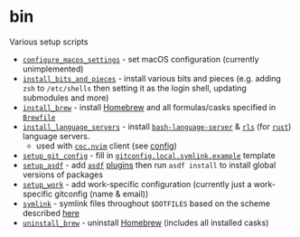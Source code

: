 # bin

Various setup scripts

- [`configure_macos_settings`](./configure_macos_settings) - set macOS configuration (currently unimplemented)
- [`install_bits_and_pieces`](./install_bits_and_pieces) - install various bits and pieces (e.g. adding `zsh` to `/etc/shells` then setting it as the login shell, updating submodules and more)
- [`install_brew`](./install_brew) - install [Homebrew](https://brew.sh) and all formulas/casks specified in [`Brewfile`](../../Brewfile)
- [`install_language_servers`](./install_language_servers) - install [`bash-language-server`](https://github.com/mads-hartmann/bash-language-server) & [`rls`](https://github.com/rust-lang/rls) (for [`rust`](https://www.rust-lang.org)) language servers.
  - used with [`coc.nvim`](https://github.com/neoclide/coc.nvim) client (see [config](../../vim/coc.vim))
- [`setup_git_config`](./setup_git_config) - fill in [`gitconfig.local.symlink.example`](../../git/gitconfig.local.symlink.example) template
- [`setup_asdf`](./setup_asdf) - add [`asdf`](https://github.com/asdf-vm/asdf) [plugins](https://github.com/asdf-vm/asdf-plugins) then run `asdf install` to install global versions of packages
- [`setup_work`](./setup_work) - add work-specific configuration (currently just a work-specific gitconfig (name & email))
- [`symlink`](./symlink) - symlink files throughout `$DOTFILES` based on the scheme described [here](../symlink.md)
- [`uninstall_brew`](./uninstall_brew) - uninstall [Homebrew](https://brew.sh) (includes all installed casks)
